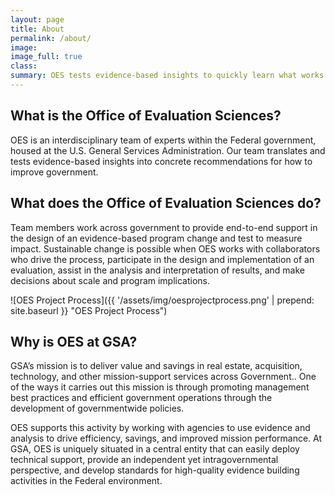 ```yaml
---
layout: page
title: About
permalink: /about/
image:
image_full: true
class:
summary: OES tests evidence-based insights to quickly learn what works.
---
```

## What is the Office of Evaluation Sciences?

OES is an interdisciplinary team of experts within the Federal government, housed at the U.S. General Services Administration. Our team translates and tests evidence-based insights into concrete recommendations for how to improve government.

## What does the Office of Evaluation Sciences do?

Team members work across government to provide end-to-end support in the design of an evidence-based program change and test to measure impact. Sustainable change is possible when OES works with collaborators who drive the process, participate in the design and implementation of an evaluation, assist in the analysis and interpretation of results, and make decisions about scale and program implications.

![OES Project Process]({{ '/assets/img/oesprojectprocess.png' | prepend: site.baseurl }} "OES Project Process")

## Why is OES at GSA?

GSA’s mission is to deliver value and savings in real estate, acquisition, technology, and other mission-support services across Government.. One of the ways it carries out this mission is through promoting management best practices and efficient government operations through the development of governmentwide policies.

OES supports this activity by working with agencies to use evidence and analysis to drive efficiency, savings, and improved mission performance. At GSA, OES is uniquely situated in a central entity that can easily deploy technical support, provide an independent yet intragovernmental perspective, and develop standards for high-quality evidence building activities in the Federal environment.

